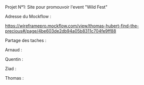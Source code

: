 Projet N°1: 
Site pour promouvoir l'event "Wild Fest"


Adresse du Mockflow : 

https://wireframepro.mockflow.com/view/thomas-hubert-find-the-precious#/page/4be603de2db94a05b8311c704fe9ff88

Partage des taches :

Arnaud :

Quentin :

Ziad :

Thomas :


